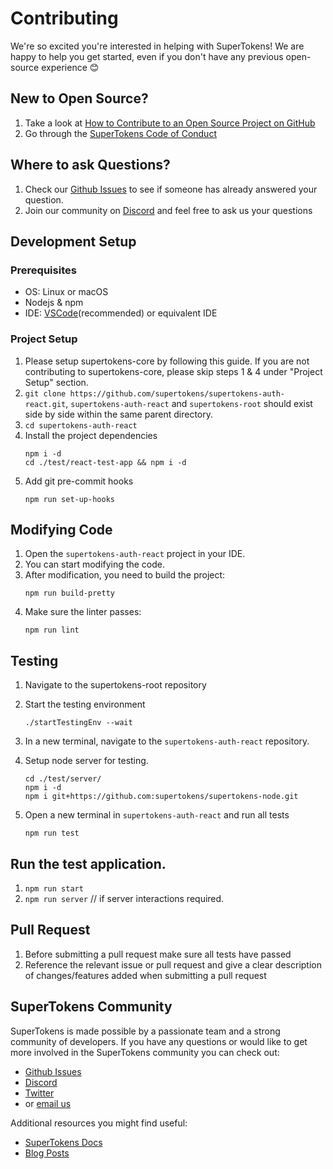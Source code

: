 # Contributing

We're so excited you're interested in helping with SuperTokens! We are happy to help you get started, even if you don't have any previous open-source experience :blush:

## New to Open Source?
1. Take a look at [How to Contribute to an Open Source Project on GitHub](https://egghead.io/courses/how-to-contribute-to-an-open-source-project-on-github)
2. Go through the [SuperTokens Code of Conduct](https://github.com/supertokens/supertokens-auth-react/blob/master/CODE_OF_CONDUCT.md)

## Where to ask Questions?
1. Check our [Github Issues](https://github.com/supertokens/supertokens-auth-react/issues) to see if someone has already answered your question.  
2. Join our community on [Discord](https://supertokens.io/discord) and feel free to ask us your questions  


## Development Setup  

### Prerequisites
- OS: Linux or macOS
- Nodejs & npm
- IDE: [VSCode](https://code.visualstudio.com/download)(recommended) or equivalent IDE  

### Project Setup
1. Please setup supertokens-core by following this guide. If you are not contributing to supertokens-core, please skip steps 1 & 4 under "Project Setup" section.
2. `git clone https://github.com/supertokens/supertokens-auth-react.git`, `supertokens-auth-react` and `supertokens-root` should exist side by side within the same parent directory.
3. `cd supertokens-auth-react`
4. Install the project dependencies
   ```
   npm i -d
   cd ./test/react-test-app && npm i -d
   ```
5. Add git pre-commit hooks
   ```
   npm run set-up-hooks
   ```

## Modifying Code  
1. Open the `supertokens-auth-react` project in your IDE.
2. You can start modifying the code.
3. After modification, you need to build the project:
   ```
   npm run build-pretty
   ```
4. Make sure the linter passes:
   ```
   npm run lint
   ```

## Testing

1. Navigate to the supertokens-root repository
2. Start the testing environment
   ```
   ./startTestingEnv --wait
   ```

3. In a new terminal, navigate to the `supertokens-auth-react` repository.


4. Setup node server for testing.

   ```
   cd ./test/server/
   npm i -d
   npm i git+https://github.com:supertokens/supertokens-node.git
   ```

5. Open a new terminal in `supertokens-auth-react` and run all tests

   ```
   npm run test
   ```

## Run the test application.

1. `npm run start`
2. `npm run server` // if server interactions required.


## Pull Request
1. Before submitting a pull request make sure all tests have passed
2. Reference the relevant issue or pull request and give a clear description of changes/features added when submitting a pull request

## SuperTokens Community
SuperTokens is made possible by a passionate team and a strong community of developers. If you have any questions or would like to get more involved in the SuperTokens community you can check out:
  - [Github Issues](https://github.com/supertokens/supertokens-auth-react/issues)
  - [Discord](https://supertokens.io/discord)
  - [Twitter](https://twitter.com/supertokensio)
  - or [email us](mailto:team@supertokens.io)
  
Additional resources you might find useful:
  - [SuperTokens Docs](https://supertokens.io/docs/community/getting-started/installation)
  - [Blog Posts](https://supertokens.io/blog/)